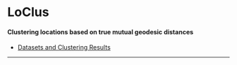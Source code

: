 # LoClus

#### Clustering locations based on true mutual geodesic distances

- [Datasets and Clustering Results](https://drive.google.com/drive/folders/184jFA3tHvW9F9uQiXUOfJegZUUpDv6q9?usp=sharing)

---
